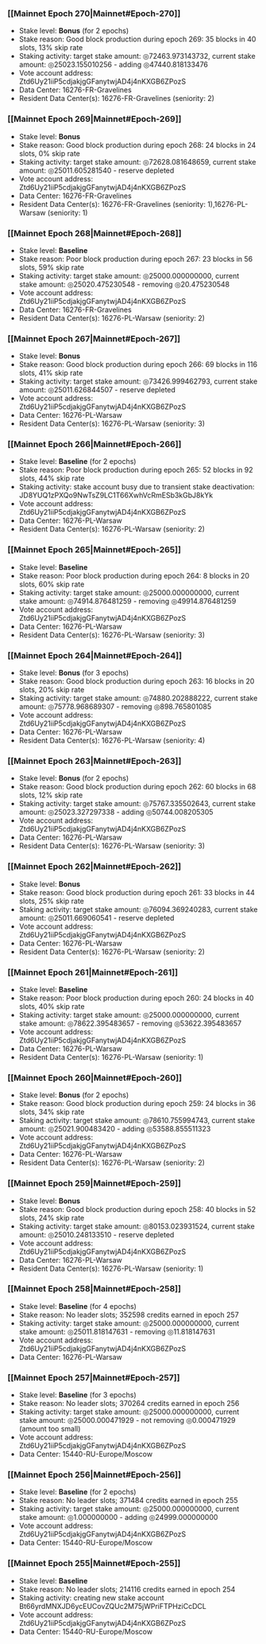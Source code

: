### [[Mainnet Epoch 270|Mainnet#Epoch-270]]
* Stake level: **Bonus** (for 2 epochs)
* Stake reason: Good block production during epoch 269: 35 blocks in 40 slots, 13% skip rate
* Staking activity: target stake amount: ◎72463.973143732, current stake amount: ◎25023.155010256 - adding ◎47440.818133476
* Vote account address: Ztd6Uy21iiP5cdjakjgGFanytwjAD4j4nKXGB6ZPozS
* Data Center: 16276-FR-Gravelines
* Resident Data Center(s): 16276-FR-Gravelines (seniority: 2)
### [[Mainnet Epoch 269|Mainnet#Epoch-269]]
* Stake level: **Bonus**
* Stake reason: Good block production during epoch 268: 24 blocks in 24 slots, 0% skip rate
* Staking activity: target stake amount: ◎72628.081648659, current stake amount: ◎25011.605281540 - reserve depleted
* Vote account address: Ztd6Uy21iiP5cdjakjgGFanytwjAD4j4nKXGB6ZPozS
* Data Center: 16276-FR-Gravelines
* Resident Data Center(s): 16276-FR-Gravelines (seniority: 1),16276-PL-Warsaw (seniority: 1)
### [[Mainnet Epoch 268|Mainnet#Epoch-268]]
* Stake level: **Baseline**
* Stake reason: Poor block production during epoch 267: 23 blocks in 56 slots, 59% skip rate
* Staking activity: target stake amount: ◎25000.000000000, current stake amount: ◎25020.475230548 - removing ◎20.475230548
* Vote account address: Ztd6Uy21iiP5cdjakjgGFanytwjAD4j4nKXGB6ZPozS
* Data Center: 16276-FR-Gravelines
* Resident Data Center(s): 16276-PL-Warsaw (seniority: 2)
### [[Mainnet Epoch 267|Mainnet#Epoch-267]]
* Stake level: **Bonus**
* Stake reason: Good block production during epoch 266: 69 blocks in 116 slots, 41% skip rate
* Staking activity: target stake amount: ◎73426.999462793, current stake amount: ◎25011.626844507 - reserve depleted
* Vote account address: Ztd6Uy21iiP5cdjakjgGFanytwjAD4j4nKXGB6ZPozS
* Data Center: 16276-PL-Warsaw
* Resident Data Center(s): 16276-PL-Warsaw (seniority: 3)
### [[Mainnet Epoch 266|Mainnet#Epoch-266]]
* Stake level: **Baseline** (for 2 epochs)
* Stake reason: Poor block production during epoch 265: 52 blocks in 92 slots, 44% skip rate
* Staking activity: stake account busy due to transient stake deactivation: JD8YUQ1zPXQo9NwTsZ9LC1T66XwhVcRmESb3kGbJ8kYk
* Vote account address: Ztd6Uy21iiP5cdjakjgGFanytwjAD4j4nKXGB6ZPozS
* Data Center: 16276-PL-Warsaw
* Resident Data Center(s): 16276-PL-Warsaw (seniority: 2)
### [[Mainnet Epoch 265|Mainnet#Epoch-265]]
* Stake level: **Baseline**
* Stake reason: Poor block production during epoch 264: 8 blocks in 20 slots, 60% skip rate
* Staking activity: target stake amount: ◎25000.000000000, current stake amount: ◎74914.876481259 - removing ◎49914.876481259
* Vote account address: Ztd6Uy21iiP5cdjakjgGFanytwjAD4j4nKXGB6ZPozS
* Data Center: 16276-PL-Warsaw
* Resident Data Center(s): 16276-PL-Warsaw (seniority: 3)
### [[Mainnet Epoch 264|Mainnet#Epoch-264]]
* Stake level: **Bonus** (for 3 epochs)
* Stake reason: Good block production during epoch 263: 16 blocks in 20 slots, 20% skip rate
* Staking activity: target stake amount: ◎74880.202888222, current stake amount: ◎75778.968689307 - removing ◎898.765801085
* Vote account address: Ztd6Uy21iiP5cdjakjgGFanytwjAD4j4nKXGB6ZPozS
* Data Center: 16276-PL-Warsaw
* Resident Data Center(s): 16276-PL-Warsaw (seniority: 4)
### [[Mainnet Epoch 263|Mainnet#Epoch-263]]
* Stake level: **Bonus** (for 2 epochs)
* Stake reason: Good block production during epoch 262: 60 blocks in 68 slots, 12% skip rate
* Staking activity: target stake amount: ◎75767.335502643, current stake amount: ◎25023.327297338 - adding ◎50744.008205305
* Vote account address: Ztd6Uy21iiP5cdjakjgGFanytwjAD4j4nKXGB6ZPozS
* Data Center: 16276-PL-Warsaw
* Resident Data Center(s): 16276-PL-Warsaw (seniority: 3)
### [[Mainnet Epoch 262|Mainnet#Epoch-262]]
* Stake level: **Bonus**
* Stake reason: Good block production during epoch 261: 33 blocks in 44 slots, 25% skip rate
* Staking activity: target stake amount: ◎76094.369240283, current stake amount: ◎25011.669060541 - reserve depleted
* Vote account address: Ztd6Uy21iiP5cdjakjgGFanytwjAD4j4nKXGB6ZPozS
* Data Center: 16276-PL-Warsaw
* Resident Data Center(s): 16276-PL-Warsaw (seniority: 2)
### [[Mainnet Epoch 261|Mainnet#Epoch-261]]
* Stake level: **Baseline**
* Stake reason: Poor block production during epoch 260: 24 blocks in 40 slots, 40% skip rate
* Staking activity: target stake amount: ◎25000.000000000, current stake amount: ◎78622.395483657 - removing ◎53622.395483657
* Vote account address: Ztd6Uy21iiP5cdjakjgGFanytwjAD4j4nKXGB6ZPozS
* Data Center: 16276-PL-Warsaw
* Resident Data Center(s): 16276-PL-Warsaw (seniority: 1)
### [[Mainnet Epoch 260|Mainnet#Epoch-260]]
* Stake level: **Bonus** (for 2 epochs)
* Stake reason: Good block production during epoch 259: 24 blocks in 36 slots, 34% skip rate
* Staking activity: target stake amount: ◎78610.755994743, current stake amount: ◎25021.900483420 - adding ◎53588.855511323
* Vote account address: Ztd6Uy21iiP5cdjakjgGFanytwjAD4j4nKXGB6ZPozS
* Data Center: 16276-PL-Warsaw
* Resident Data Center(s): 16276-PL-Warsaw (seniority: 2)
### [[Mainnet Epoch 259|Mainnet#Epoch-259]]
* Stake level: **Bonus**
* Stake reason: Good block production during epoch 258: 40 blocks in 52 slots, 24% skip rate
* Staking activity: target stake amount: ◎80153.023931524, current stake amount: ◎25010.248133510 - reserve depleted
* Vote account address: Ztd6Uy21iiP5cdjakjgGFanytwjAD4j4nKXGB6ZPozS
* Data Center: 16276-PL-Warsaw
* Resident Data Center(s): 16276-PL-Warsaw (seniority: 1)
### [[Mainnet Epoch 258|Mainnet#Epoch-258]]
* Stake level: **Baseline** (for 4 epochs)
* Stake reason: No leader slots; 352598 credits earned in epoch 257
* Staking activity: target stake amount: ◎25000.000000000, current stake amount: ◎25011.818147631 - removing ◎11.818147631
* Vote account address: Ztd6Uy21iiP5cdjakjgGFanytwjAD4j4nKXGB6ZPozS
* Data Center: 16276-PL-Warsaw
### [[Mainnet Epoch 257|Mainnet#Epoch-257]]
* Stake level: **Baseline** (for 3 epochs)
* Stake reason: No leader slots; 370264 credits earned in epoch 256
* Staking activity: target stake amount: ◎25000.000000000, current stake amount: ◎25000.000471929 - not removing ◎0.000471929 (amount too small)
* Vote account address: Ztd6Uy21iiP5cdjakjgGFanytwjAD4j4nKXGB6ZPozS
* Data Center: 15440-RU-Europe/Moscow
### [[Mainnet Epoch 256|Mainnet#Epoch-256]]
* Stake level: **Baseline** (for 2 epochs)
* Stake reason: No leader slots; 371484 credits earned in epoch 255
* Staking activity: target stake amount: ◎25000.000000000, current stake amount: ◎1.000000000 - adding ◎24999.000000000
* Vote account address: Ztd6Uy21iiP5cdjakjgGFanytwjAD4j4nKXGB6ZPozS
* Data Center: 15440-RU-Europe/Moscow
### [[Mainnet Epoch 255|Mainnet#Epoch-255]]
* Stake level: **Baseline**
* Stake reason: No leader slots; 214116 credits earned in epoch 254
* Staking activity: creating new stake account Bt66yrdMNXJD6ycEUCovZQUc2M75jWPriFTPHziCcDCL
* Vote account address: Ztd6Uy21iiP5cdjakjgGFanytwjAD4j4nKXGB6ZPozS
* Data Center: 15440-RU-Europe/Moscow